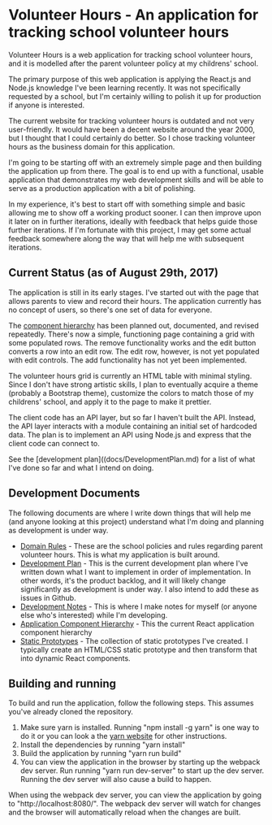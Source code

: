 # Volunteer Hours - An application for tracking school volunteer hours

Volunteer Hours is a web application for tracking school volunteer hours, and it is modelled after the parent volunteer policy at my childrens' school. 

The primary purpose of this web application is applying the React.js and Node.js knowledge I've been learning recently. It was not specifically requested by a school, but I'm certainly willing to polish it up for production if anyone is interested. 

The current website for tracking volunteer hours is outdated and not very user-friendly. It would have been a decent website around the year 2000, but I thought that I could certainly do better. So I chose tracking volunteer hours as the business domain for this application. 

I'm going to be starting off with an extremely simple page and then building the application up from there. The goal is to end up with a functional, usable application that demonstrates my web development skills and will be able to serve as a production application with a bit of polishing. 

In my experience, it's best to start off with something simple and basic allowing me to show off a working product sooner. I can then improve upon it later on in further iterations, ideally with feedback that helps guide those further iterations. If I'm fortunate with this project, I may get some actual feedback somewhere along the way that will help me with subsequent iterations.

## Current Status (as of August 29th, 2017)

The application is still in its early stages. I've started out with the page that allows parents to view and record their hours. The application currently has no concept of users, so there's one set of data for everyone.

The [component hierarchy](docs/AppComponentTree.md) has been planned out, documented, and revised repeatedly. There's now a simple, functioning page containing a grid with some populated rows. The remove functionality works and the edit button converts a row into an edit row. The edit row, however, is not yet populated with edit controls. The add functionality has not yet been implemented.

The volunteer hours grid is currently an HTML table with minimal styling. Since I don't have strong artistic skills, I plan to eventually acquire a theme (probably a Bootstrap theme), customize the colors to match those of my childrens' school, and apply it to the page to make it prettier.

The client code has an API layer, but so far I haven't built the API. Instead, the API layer interacts with a module containing an initial set of hardcoded data. The plan is to implement an API using Node.js and express that the client code can connect to.

See the [development plan]((docs/DevelopmentPlan.md) for a list of what I've done so far and what I intend on doing.

## Development Documents

The following documents are where I write down things that will help me (and anyone looking at this project) understand what I'm doing and planning as development is under way.

* [Domain Rules](docs/DomainRules.md) - These are the school policies and rules regarding parent volunteer hours. This is what my application is built around.
* [Development Plan](docs/DevelopmentPlan.md) - This is the current development plan where I've written down what I want to implement in order of implementation. In other words, it's the product backlog, and it will likely change significantly as development is under way. I also intend to add these as issues in Github.
* [Development Notes](docs/DevelopmentNotes.md) - This is where I make notes for myself (or anyone else who's interested) while I'm developing.
* [Application Component Hierarchy](docs/AppComponentTree.md) - This the current React application component hierarchy
* [Static Prototypes](docs/StaticPrototypes.md) - The collection of static prototypes I've created. I typically create an HTML/CSS static prototype and then transform that into dynamic React components.

## Building and running

To build and run the application, follow the following steps. This assumes you've already cloned the repository.

1. Make sure yarn is installed. Running "npm install -g yarn" is one way to do it or you can look a the [yarn website](https://yarnpkg.com/en/) for other instructions.
2. Install the dependencies by running "yarn install"
3. Build the application by running "yarn run build"
4. You can view the application in the browser by starting up the webpack dev server. Run running "yarn run dev-server" to start up the dev server.  Running the dev server will also cause a build to happen.

When using the webpack dev server, you can view the application by going to "http://localhost:8080/". The webpack dev server will watch for changes and the browser will automatically reload when the changes are built.